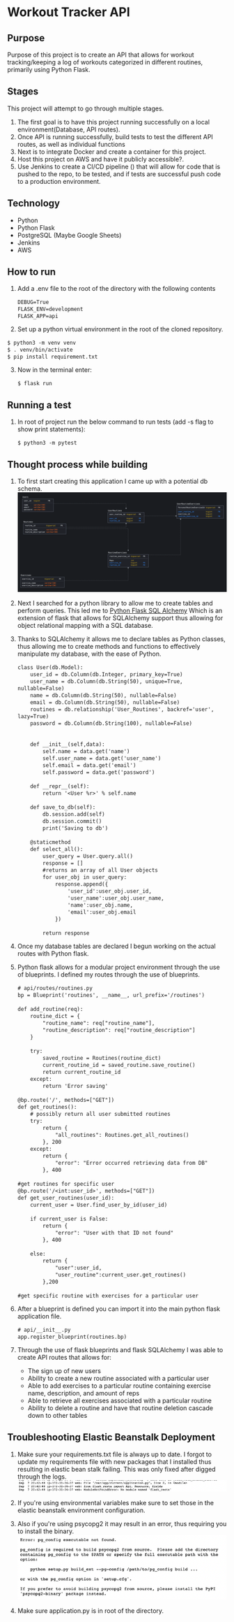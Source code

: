# Workout Tracker API

## Purpose
Purpose of this project is to create an API that allows for workout tracking/keeping a log of workouts categorized in different routines, primarily using Python Flask.

## Stages 
This project will attempt to go through multiple stages. 
1. The first goal is to have this project running successfully on a local environment(Database, API routes).
2. Once API is running successfully, build tests to test the different API routes, as well as individual functions
3. Next is to integrate Docker and create a container for this project.
4. Host this project on AWS and have it publicly accessible?. 
5. Use Jenkins to create a CI/CD pipeline () that will allow for code that is pushed to the repo, to be tested, and if tests are successful push code to a production environment.

## Technology
- Python
- Python Flask
- PostgreSQL (Maybe Google Sheets)
- Jenkins
- AWS


## How to run
1. Add a .env file to the root of the directory with the following contents
    ```
    DEBUG=True
    FLASK_ENV=development
    FLASK_APP=api
    ```
2. Set up a python virtual environment in the root of the cloned repository.
```
$ python3 -m venv venv
$ . venv/bin/activate
$ pip install requirement.txt
```

3. Now in the terminal enter:
    ```
    $ flask run
    ```
## Running a test
1. In root of project run the below command to run tests (add -s flag to show print statements):
   ```
   $ python3 -m pytest
   ```

## Thought process while building

1. To first start creating this application I came up with a potential db schema. 
    ![Database schema](fitness-api-schema.png)

2. Next I searched for a python library to allow me to create tables and perform queries. This led me to [Python Flask SQL Alchemy](https://flask-sqlalchemy.palletsprojects.com/en/2.x/)
Which is an extension of flask that allows for SQLAlchemy support thus allowing for object relational mapping with a SQL database. 

3. Thanks to SQLAlchemy it allows me to declare tables as Python classes, thus allowing me to create methods and functions to effectively manipulate my database, with the ease of Python.
    ```
    class User(db.Model):
        user_id = db.Column(db.Integer, primary_key=True)
        user_name = db.Column(db.String(50), unique=True, nullable=False)
        name = db.Column(db.String(50), nullable=False)
        email = db.Column(db.String(50), nullable=False)
        routines = db.relationship('User_Routines', backref='user', lazy=True)
        password = db.Column(db.String(100), nullable=False)


        def __init__(self,data):
            self.name = data.get('name')
            self.user_name = data.get('user_name')
            self.email = data.get('email')
            self.password = data.get('password')

        def __repr__(self):
            return '<User %r>' % self.name

        def save_to_db(self):
            db.session.add(self)
            db.session.commit()
            print('Saving to db')

        @staticmethod
        def select_all():
            user_query = User.query.all()
            response = []
            #returns an array of all User objects
            for user_obj in user_query:
                response.append({
                    'user_id':user_obj.user_id,
                    'user_name':user_obj.user_name,
                    'name':user_obj.name,
                    'email':user_obj.email
                })

            return response
    ```

4. Once my database tables are declared I begun working on the actual routes with Python flask. 

5. Python flask allows for a modular project environment through the use of blueprints. I defined my routes through the use of blueprints. 
    ```
    # api/routes/routines.py
    bp = Blueprint('routines', __name__, url_prefix='/routines')

    def add_routine(req):
        routine_dict = {
            "routine_name": req["routine_name"],
            "routine_description": req["routine_description"]
        }

        try:
            saved_routine = Routines(routine_dict)
            current_routine_id = saved_routine.save_routine()
            return current_routine_id
        except:
            return 'Error saving'

    @bp.route('/', methods=["GET"])
    def get_routines():
        # possibly return all user submitted routines
        try:
            return {
                "all_routines": Routines.get_all_routines()
            }, 200
        except:
            return {
                "error": "Error occurred retrieving data from DB"
            }, 400

    #get routines for specific user 
    @bp.route('/<int:user_id>', methods=["GET"])
    def get_user_routines(user_id):
        current_user = User.find_user_by_id(user_id)

        if current_user is False:
            return {
                "error": "User with that ID not found"
            }, 400

        else:
            return {
                "user":user_id,
                "user_routine":current_user.get_routines()
            },200

    #get specific routine with exercises for a particular user 
    ```

6. After a blueprint is defined you can import it into the main python flask application file.
    ```
    # api/__init__.py
    app.register_blueprint(routines.bp)

    ```
7. Through the use of flask blueprints and flask SQLAlchemy I was able to create API routes that allows for:
    - The sign up of new users 
    - Ability to create a new routine associated with a particular user 
    - Able to add exercises to a particular routine containing exercise name, description, and amount of reps
    - Able to retrieve all exercises associated with a particular routine
    - Ability to delete a routine and have that routine deletion cascade down to other tables

## Troubleshooting Elastic Beanstalk Deployment
1. Make sure your requirements.txt file is always up to date. I forgot to update my requirements file with new packages that I installed thus resulting in elastic bean stalk failing. This was only fixed after digged through the logs.
    ![Requirements logs](out_of_date_requirements.png)

2. If you're using environmental variables make sure to set those in the elastic beanstalk environment configuration. 

3. Also if you're using psycopg2 it may result in an error, thus requiring you to install the binary. 
    ![Error with pgconfig](psycopg2-error.png)

4. Make sure application.py is in root of the directory.
